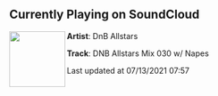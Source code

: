 ## Currently Playing on SoundCloud

[<img align="left" width="100" src="https://i1.sndcdn.com/artworks-r9z5uxS2ycFlIISs-tCT7fw-t500x500.jpg">](https://soundcloud.com/dnballstars/dnb-allstars-mix-030-w-napes)

**Artist**: DnB Allstars 

**Track**: DNB Allstars Mix 030 w/ Napes

Last updated at 07/13/2021 07:57
